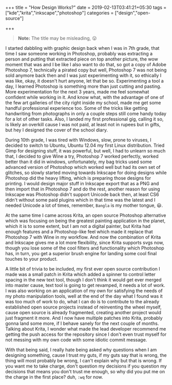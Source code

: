 +++
title = "How Design Works?"
date = 2019-02-13T03:41:21+05:30
tags = ["kde","krita","inkscape","photoshop"]
categories = ["design","open-source"]

+++

> **Note:** The title may be misleading, :stuck_out_tongue:

I started dabbling with graphic design back when I was in 7th grade, that time I saw someone working in Photoshop, probably was extracting a person and putting that extracted piece on top another picture, the wow moment that was and I be like I also want to do that, so got a copy of Adobe Photoshop 7, technically a pirated copy but well, Photoshop 7 was not being sold anymore back then and I was just experimenting with it, so ethically I was like, okay, it doesn't hurt anyone, let that be so. Experimenting a tool a day, I learned Photoshop is something more than just cutting and pasting. More experimentation for the next 3 years, made me feel somewhat confident while working in it. And know what, with the advantage of one of the few art galleries of the city right inside my school, made me get some handful professional experience too. Some of the tricks like getting handwriting from photographs in only a couple steps still come handy today for a lot of other tasks. Also, I landed my first professional gig, calling it so, is likely an overkill cause I was not paid, at least not in rupees but in gifts, but hey I designed the cover of the school diary.

During 10th grade, I was tired with Windows, slow, prone to viruses, I decided to switch to Ubuntu, Ubuntu 12.04 my first Linux distribution. Tried Gimp for designing stuff, it was powerful, but well, I had to unlearn so much that, I decided to give Wine a try, Photoshop 7 worked perfectly, worked better than it did in windows, unfortunately, my bag tricks used some advanced version of Photoshop which worked well but had its own set of glitches, so slowly started moving towards Inkscape for doing designs while Photoshop did the heavy lifting, which is preparing those designs for printing. I would design major stuff in Inkscape export that as a PNG and then import that in Photoshop 7 and do the rest, another reason for using Inkscape was Photoshop didn't support Unicode back then, at least CS6 didn't without some paid plugins which in that time was the latest and I needed Unicode a lot of times, remember, `Bangla` is my mother tongue, :smiley:.

At the same time I came across Krita, an open source Photoshop alternative which was focusing on being the greatest painting application in the planet, which it is to some extent, but I am not a digital painter, but Krita had enough features and a Photoshop-like feel which made it replace that Photoshop 7 with Wine in my workflow. And now the combination of Krita and Inkscape gives me a lot more flexibility, since Krita supports svgs now, though you lose some of the cool filters and functionality which Photoshop has, in turn, you get a superior brush engine for landing some cool final touches to your product.

A little bit of trivia to be included, my first ever open source contribution I made was a small patch in Krita which added a spinner to control letter spacing in the new text tool, though I don't think it would get ever merged into master cause, text tool is going to get revamped, it needs a lot of work. I was also working on an application of my own for satisfying the needs of my photo manipulation tools, well at the end of the day what I found was it was too much of work to do, what I can do is to contribute to the already established open source projects instead of reinventing the wheel myself, cause open source is already fragmented, creating another project would just fragment it more. And I now have multiple patches into Krita, probably gonna land some more, if I behave sanely for the next couple of months. Talking about Krita, I wonder what made the lead developer recommend me getting the push access for the repository since I don't even trust myself for not messing with my own code with some idiotic commit message.

With that being said, I really hate being asked why questions when I am designing something, cause I trust my guts, if my guts say that is wrong, the thing will most probably be wrong, I can't explain why but that is wrong. If you want me to take charge, don't question my decisions if you question my decisions that means you don't trust me enough, so why did you put me on the charge in the first place? duh,  `:wq` for now.